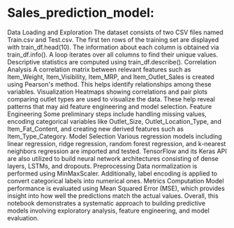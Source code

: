 # Sales_prediction_model:
Data Loading and Exploration
The dataset consists of two CSV files named Train.csv and Test.csv. The first ten rows of the training set are displayed with train_df.head(10). The information about each column is obtained via train_df.info(). A loop iterates over all columns to find their unique values. Descriptive statistics are computed using train_df.describe().
Correlation Analysis
A correlation matrix between relevant features such as Item_Weight, Item_Visibility, Item_MRP, and Item_Outlet_Sales is created using Pearson's method. This helps identify relationships among these variables.
Visualization
Heatmaps showing correlations and pair plots comparing outlet types are used to visualize the data. These help reveal patterns that may aid feature engineering and model selection.
Feature Engineering
Some preliminary steps include handling missing values, encoding categorical variables like Outlet_Size, Outlet_Location_Type, and Item_Fat_Content, and creating new derived features such as Item_Type_Category.
Model Selection
Various regression models including linear regression, ridge regression, random forest regression, and k-nearest neighbors regression are imported and tested. TensorFlow and its Keras API are also utilized to build neural network architectures consisting of dense layers, LSTMs, and dropouts.
Preprocessing
Data normalization is performed using MinMaxScaler. Additionally, label encoding is applied to convert categorical labels into numerical ones.
Metrics Computation
Model performance is evaluated using Mean Squared Error (MSE), which provides insight into how well the predictions match the actual values.
Overall, this notebook demonstrates a systematic approach to building predictive models involving exploratory analysis, feature engineering, and model evaluation.
